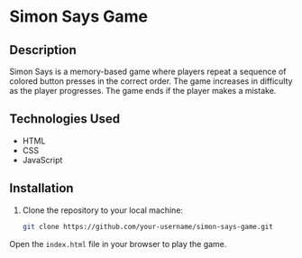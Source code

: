 # Simon Says Game

## Description
Simon Says is a memory-based game where players repeat a sequence of colored button presses in the correct order. The game increases in difficulty as the player progresses. The game ends if the player makes a mistake.

## Technologies Used
- HTML
- CSS
- JavaScript

## Installation
1. Clone the repository to your local machine:
   ```bash
   git clone https://github.com/your-username/simon-says-game.git

Open the `index.html` file in your browser to play the game.


